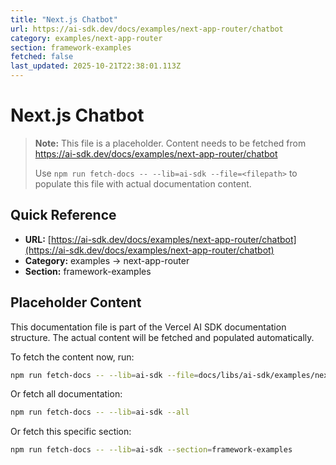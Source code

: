 ```yaml
---
title: "Next.js Chatbot"
url: https://ai-sdk.dev/docs/examples/next-app-router/chatbot
category: examples/next-app-router
section: framework-examples
fetched: false
last_updated: 2025-10-21T22:38:01.113Z
---
```


# Next.js Chatbot

> **Note:** This file is a placeholder. Content needs to be fetched from https://ai-sdk.dev/docs/examples/next-app-router/chatbot
>
> Use `npm run fetch-docs -- --lib=ai-sdk --file=<filepath>` to populate this file with actual documentation content.

## Quick Reference

- **URL:** [https://ai-sdk.dev/docs/examples/next-app-router/chatbot](https://ai-sdk.dev/docs/examples/next-app-router/chatbot)
- **Category:** examples → next-app-router
- **Section:** framework-examples

## Placeholder Content

This documentation file is part of the Vercel AI SDK documentation structure.
The actual content will be fetched and populated automatically.

To fetch the content now, run:

```bash
npm run fetch-docs -- --lib=ai-sdk --file=docs/libs/ai-sdk/examples/next-app-router/chatbot.md
```

Or fetch all documentation:

```bash
npm run fetch-docs -- --lib=ai-sdk --all
```

Or fetch this specific section:

```bash
npm run fetch-docs -- --lib=ai-sdk --section=framework-examples
```
